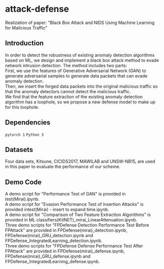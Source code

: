# attack-defense
Realization of paper: "Black Box Attack and NIDS Using Machine Learning for Malicious Traffic"

## Introduction
In order to detect the robustness of existing anomaly detection algorithms based on ML, we design and implement a black box attack method to evade network intrusion detection.  The method includes two parts:  
First, we use the features of Generative Adversarial Network (GAN) to generate adversarial samples to generate data packets that can evade anomaly detection.  
Then, we insert the forged data packets into the original malicious traffic so that the anomaly detectors cannot detect the malicious traffic.  
We find that the feature extraction of the existing anomaly detection algorithm has a loophole, so we propose a new defense model to make up for this loophole.  

## Dependencies
 ```pytorch 1```
 ```Python 3```
 
## Datasets
Four data sets, Kitsune, CICIDS2017, MAWILAB and UNSW-NB15, are used in this paper to evaluate the performance of our scheme.

## Demo Code
A demo script for "Performance Test of GAN" is provided in test(Mirai).ipynb.  
A demo script for "Evasion Performance Test of Insertion Attacks" is provided intest(Mirai) - insert to expand time.ipynb.  
A demo script for "Comparison of Two Feature Extraction Algorithms" is provided in ML classifiers(KitNET)_mirai_LinearAttenuation.ipynb.  
Three demo scripts for "FPDefense Detection Performance Test Before FPAttack" are provided in FPDefense(mirai)_detection.ipynb, FPDefense(mirai)_GRU_detection.ipynb and FPDefense_IntegratedLearning_detection.ipynb.  
Three demo scripts for "FPDefense Defense Performance Test After FPAttack" are provided in FPDefense(mirai)_defense.ipynb, FPDefense(mirai)_GRU_defense.ipynb and FPDefense_IntegratedLearning_defense.ipynb.  
